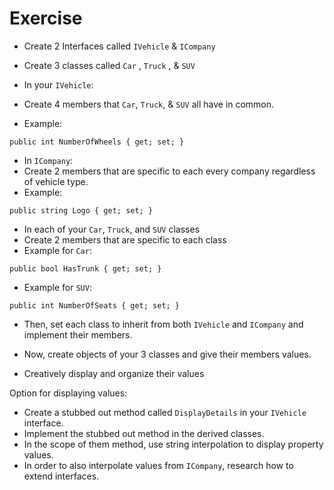 # Exercise
* Create 2 Interfaces called `IVehicle` & `ICompany`

* Create 3 classes called `Car` , `Truck` , & `SUV`

* In your `IVehicle`:
* Create 4 members that `Car`, `Truck`, & `SUV` all have in common.
* Example:
```
public int NumberOfWheels { get; set; }
```
* In `ICompany`: 
* Create 2 members that are specific to each every company regardless of vehicle type.
* Example:
```
public string Logo { get; set; }
```

* In each of your `Car`, `Truck`, and `SUV` classes
* Create 2 members that are specific to each class
* Example for `Car`: 
```
public bool HasTrunk { get; set; }
```
* Example for `SUV`:
```
public int NumberOfSeats { get; set; }
```
* Then, set each class to inherit from both `IVehicle` and `ICompany` and implement their members.

* Now, create objects of your 3 classes and give their members values.
* Creatively display and organize their values  

Option for displaying values: 
* Create a stubbed out method called `DisplayDetails` in your `IVehicle` interface.
* Implement the stubbed out method in the derived classes.
* In the scope of them method, use string interpolation to display property values.
* In order to also interpolate values from `ICompany`, research how to extend interfaces.
